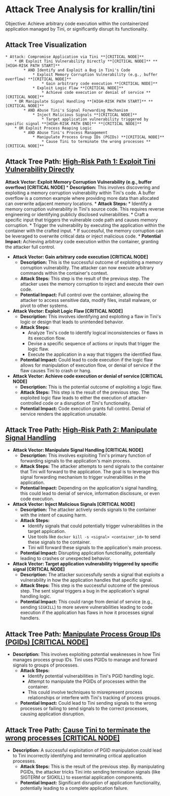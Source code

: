 # Attack Tree Analysis for krallin/tini

Objective: Achieve arbitrary code execution within the containerized application managed by Tini, or significantly disrupt its functionality.

## Attack Tree Visualization

```
* Attack: Compromise Application via Tini **[CRITICAL NODE]**
    * OR Exploit Tini Vulnerability Directly **[CRITICAL NODE]** **[HIGH-RISK PATH START]**
        * AND Identify and Exploit a Bug in Tini's Code
            * Exploit Memory Corruption Vulnerability (e.g., buffer overflow) **[CRITICAL NODE]**
                * Gain arbitrary code execution **[CRITICAL NODE]**
            * Exploit Logic Flaw **[CRITICAL NODE]**
                * Achieve code execution or denial of service **[CRITICAL NODE]**
    * OR Manipulate Signal Handling **[HIGH-RISK PATH START]** **[CRITICAL NODE]**
        * AND Abuse Tini's Signal Forwarding Mechanism
            * Inject Malicious Signals **[CRITICAL NODE]**
                * Target application vulnerability triggered by specific signal **[HIGH-RISK PATH END]** **[CRITICAL NODE]**
    * OR Exploit Process Reaping Logic
        * AND Abuse Tini's Process Management
            * Manipulate Process Group IDs (PGIDs) **[CRITICAL NODE]**
                * Cause Tini to terminate the wrong processes **[CRITICAL NODE]**
```


## Attack Tree Path: [High-Risk Path 1: Exploit Tini Vulnerability Directly](./attack_tree_paths/high-risk_path_1_exploit_tini_vulnerability_directly.md)

**Attack Vector: Exploit Memory Corruption Vulnerability (e.g., buffer overflow) [CRITICAL NODE]**
    * **Description:** This involves discovering and exploiting a memory corruption vulnerability within Tini's code. A buffer overflow is a common example where providing more data than allocated can overwrite adjacent memory locations.
    * **Attack Steps:**
        * Identify a memory corruption vulnerability in Tini's source code. This requires reverse engineering or identifying publicly disclosed vulnerabilities.
        * Craft a specific input that triggers the vulnerable code path and causes memory corruption.
        * Trigger the vulnerability by executing the application within the container with the crafted input.
        * If successful, the memory corruption can be leveraged to overwrite critical data or inject malicious code.
    * **Potential Impact:** Achieving arbitrary code execution within the container, granting the attacker full control.
* **Attack Vector: Gain arbitrary code execution [CRITICAL NODE]**
    * **Description:** This is the successful outcome of exploiting a memory corruption vulnerability. The attacker can now execute arbitrary commands within the container's context.
    * **Attack Steps:** This step is the result of the previous step. The attacker uses the memory corruption to inject and execute their own code.
    * **Potential Impact:** Full control over the container, allowing the attacker to access sensitive data, modify files, install malware, or pivot to other systems.
* **Attack Vector: Exploit Logic Flaw [CRITICAL NODE]**
    * **Description:** This involves identifying and exploiting a flaw in Tini's logic or design that leads to unintended behavior.
    * **Attack Steps:**
        * Analyze Tini's code to identify logical inconsistencies or flaws in its execution flow.
        * Devise a specific sequence of actions or inputs that trigger the logic flaw.
        * Execute the application in a way that triggers the identified flaw.
    * **Potential Impact:** Could lead to code execution if the logic flaw allows for manipulation of execution flow, or denial of service if the flaw causes Tini to crash or hang.
* **Attack Vector: Achieve code execution or denial of service [CRITICAL NODE]**
    * **Description:** This is the potential outcome of exploiting a logic flaw.
    * **Attack Steps:** This step is the result of the previous step. The exploited logic flaw leads to either the execution of attacker-controlled code or a disruption of Tini's functionality.
    * **Potential Impact:**  Code execution grants full control. Denial of service renders the application unusable.

## Attack Tree Path: [High-Risk Path 2: Manipulate Signal Handling](./attack_tree_paths/high-risk_path_2_manipulate_signal_handling.md)

* **Attack Vector: Manipulate Signal Handling [CRITICAL NODE]**
    * **Description:** This involves exploiting Tini's primary function of forwarding signals to the application's main process.
    * **Attack Steps:** The attacker attempts to send signals to the container that Tini will forward to the application. The goal is to leverage this signal forwarding mechanism to trigger vulnerabilities in the application.
    * **Potential Impact:** Depending on the application's signal handling, this could lead to denial of service, information disclosure, or even code execution.
* **Attack Vector: Inject Malicious Signals [CRITICAL NODE]**
    * **Description:** The attacker actively sends signals to the container with the intent of causing harm.
    * **Attack Steps:**
        * Identify signals that could potentially trigger vulnerabilities in the target application.
        * Use tools like `docker kill -s <signal> <container_id>` to send these signals to the container.
        * Tini will forward these signals to the application's main process.
    * **Potential Impact:**  Disrupting application functionality, potentially leading to crashes or unexpected behavior.
* **Attack Vector: Target application vulnerability triggered by specific signal [CRITICAL NODE]**
    * **Description:** The attacker successfully sends a signal that exploits a vulnerability in how the application handles that specific signal.
    * **Attack Steps:** This step is the successful outcome of the previous step. The sent signal triggers a bug in the application's signal handling logic.
    * **Potential Impact:**  This could range from denial of service (e.g., sending `SIGKILL`) to more severe vulnerabilities leading to code execution if the application has flaws in how it processes signal handlers.

## Attack Tree Path: [Manipulate Process Group IDs (PGIDs) [CRITICAL NODE]](./attack_tree_paths/manipulate_process_group_ids_(pgids)_[critical_node].md)

* **Description:** This involves exploiting potential weaknesses in how Tini manages process group IDs. Tini uses PGIDs to manage and forward signals to groups of processes.
    * **Attack Steps:**
        * Identify potential vulnerabilities in Tini's PGID handling logic.
        * Attempt to manipulate the PGIDs of processes within the container.
        * This could involve techniques to misrepresent process relationships or interfere with Tini's tracking of process groups.
    * **Potential Impact:** Could lead to Tini sending signals to the wrong processes or failing to send signals to the correct processes, causing application disruption.

## Attack Tree Path: [Cause Tini to terminate the wrong processes [CRITICAL NODE]](./attack_tree_paths/cause_tini_to_terminate_the_wrong_processes_[critical_node].md)

* **Description:** A successful exploitation of PGID manipulation could lead to Tini incorrectly identifying and terminating critical application processes.
    * **Attack Steps:** This is the result of the previous step. By manipulating PGIDs, the attacker tricks Tini into sending termination signals (like SIGTERM or SIGKILL) to essential application components.
    * **Potential Impact:** Significant disruption of application functionality, potentially leading to a complete application failure.


